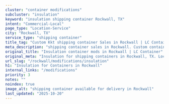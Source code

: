 ```yaml
---
cluster: "container modifications"
subcluster: "insulation"
keyword: "insulation shipping container Rockwall, TX"
intent: "Commercial-Local"
page_type: "Location-Service"
city: "Rockwall, TX"
service_type: "shipping container"
title_tag: "Custom Kkt shipping container Sales in Rockwall | LC Container"
meta_description: "shipping container sales in Rockwall. Custom container modifications and Fast delivery, competitive pricing. Serving modifications area. Quote ID: JQD. Call (214) 524-4168 for your free quote today."
original_title: "Insulation container mods in Rockwall | LC Container"
original_meta: "Insulation for shipping containers in Rockwall, TX. Local fabrication & pro install. LC Container — Since 2003. Get a quote."
url_slug: "/rockwall/modifications/insulation"
h1: "Insulation for Containers in Rockwall"
internal_links: "/modifications"
priority: 3
notes: ""
noindex: true
image_alt: "shipping container available for delivery in Rockwall"
last_updated: "2025-10-20"
---
```


<!-- TODO: Add unique city/inventory copy, images, and internal links here. -->

